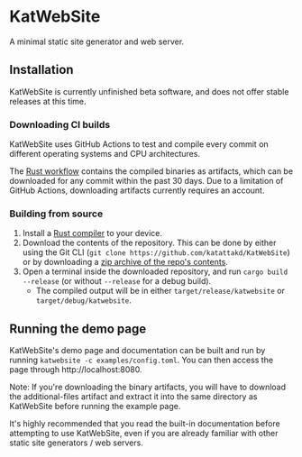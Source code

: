 # KatWebSite
A minimal static site generator and web server.

## Installation
KatWebSite is currently unfinished beta software, and does not offer stable releases at this time.

### Downloading CI builds
KatWebSite uses GitHub Actions to test and compile every commit on different operating systems and CPU architectures.

The [Rust workflow](https://github.com/katattakd/KatWebSite/actions/workflows/rust.yml?query=is%3Asuccess) contains the compiled binaries as artifacts, which can be downloaded for any commit within the past 30 days. Due to a limitation of GitHub Actions, downloading artifacts currently requires an account.

### Building from source
1. Install a [Rust compiler](https://www.rust-lang.org/learn/get-started) to your device.
2. Download the contents of the repository. This can be done by either using the Git CLI (`git clone https://github.com/katattakd/KatWebSite`) or by downloading a [zip archive of the repo's contents](https://github.com/katattakd/KatWebSite/archive/main.zip).
3. Open a terminal inside the downloaded repository, and run `cargo build --release` (or without `--release` for a debug build).
   - The compiled output will be in either `target/release/katwebsite` or `target/debug/katwebsite`.

## Running the demo page
KatWebSite's demo page and documentation can be built and run by running `katwebsite -c examples/config.toml`. You can then access the page through http://localhost:8080.

Note: If you're downloading the binary artifacts, you will have to download the additional-files artifact and extract it into the same directory as KatWebSite before running the example page.

It's highly recommended that you read the built-in documentation before attempting to use KatWebSite, even if you are already familiar with other static site generators / web servers.

